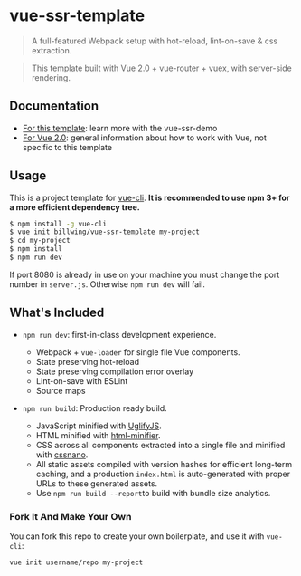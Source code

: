 # vue-ssr-template

> A full-featured Webpack setup with hot-reload, lint-on-save & css extraction.

> This template built with Vue 2.0 + vue-router + vuex, with server-side rendering.

## Documentation

- [For this template](https://github.com/billwing/vue-ssr-demo): learn more with the vue-ssr-demo
- [For Vue 2.0](http://vuejs.org/guide/): general information about how to work with Vue, not specific to this template

## Usage

This is a project template for [vue-cli](https://github.com/vuejs/vue-cli). **It is recommended to use npm 3+ for a more efficient dependency tree.**

``` bash
$ npm install -g vue-cli
$ vue init billwing/vue-ssr-template my-project
$ cd my-project
$ npm install
$ npm run dev
```

If port 8080 is already in use on your machine you must change the port number in `server.js`. Otherwise `npm run dev` will fail.

## What's Included

- `npm run dev`: first-in-class development experience.
  - Webpack + `vue-loader` for single file Vue components.
  - State preserving hot-reload
  - State preserving compilation error overlay
  - Lint-on-save with ESLint
  - Source maps

- `npm run build`: Production ready build.
  - JavaScript minified with [UglifyJS](https://github.com/mishoo/UglifyJS2).
  - HTML minified with [html-minifier](https://github.com/kangax/html-minifier).
  - CSS across all components extracted into a single file and minified with [cssnano](https://github.com/ben-eb/cssnano).
  - All static assets compiled with version hashes for efficient long-term caching, and a production `index.html` is auto-generated with proper URLs to these generated assets.
  - Use `npm run build --report`to build with bundle size analytics.

### Fork It And Make Your Own

You can fork this repo to create your own boilerplate, and use it with `vue-cli`:

``` bash
vue init username/repo my-project
```
